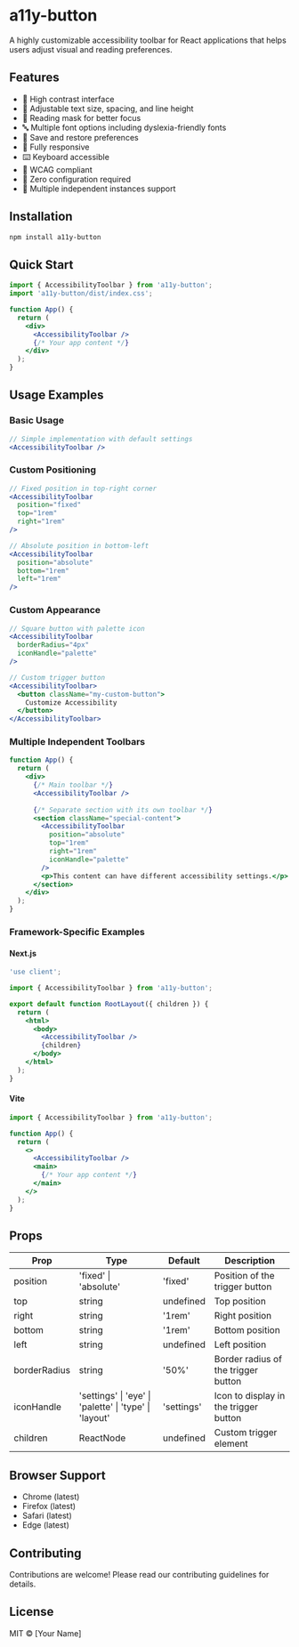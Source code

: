 # a11y-button

A highly customizable accessibility toolbar for React applications that helps users adjust visual and reading preferences.

## Features

- 🎨 High contrast interface
- 📏 Adjustable text size, spacing, and line height
- 🎯 Reading mask for better focus
- 🔤 Multiple font options including dyslexia-friendly fonts
- 💾 Save and restore preferences
- 📱 Fully responsive
- ⌨️ Keyboard accessible
- 🎯 WCAG compliant
- 🔌 Zero configuration required
- 🎯 Multiple independent instances support

## Installation

```bash
npm install a11y-button
```

## Quick Start

```jsx
import { AccessibilityToolbar } from 'a11y-button';
import 'a11y-button/dist/index.css';

function App() {
  return (
    <div>
      <AccessibilityToolbar />
      {/* Your app content */}
    </div>
  );
}
```

## Usage Examples

### Basic Usage

```jsx
// Simple implementation with default settings
<AccessibilityToolbar />
```

### Custom Positioning

```jsx
// Fixed position in top-right corner
<AccessibilityToolbar
  position="fixed"
  top="1rem"
  right="1rem"
/>

// Absolute position in bottom-left
<AccessibilityToolbar
  position="absolute"
  bottom="1rem"
  left="1rem"
/>
```

### Custom Appearance

```jsx
// Square button with palette icon
<AccessibilityToolbar
  borderRadius="4px"
  iconHandle="palette"
/>

// Custom trigger button
<AccessibilityToolbar>
  <button className="my-custom-button">
    Customize Accessibility
  </button>
</AccessibilityToolbar>
```

### Multiple Independent Toolbars

```jsx
function App() {
  return (
    <div>
      {/* Main toolbar */}
      <AccessibilityToolbar />
      
      {/* Separate section with its own toolbar */}
      <section className="special-content">
        <AccessibilityToolbar 
          position="absolute"
          top="1rem"
          right="1rem"
          iconHandle="palette"
        />
        <p>This content can have different accessibility settings.</p>
      </section>
    </div>
  );
}
```

### Framework-Specific Examples

#### Next.js

```jsx
'use client';

import { AccessibilityToolbar } from 'a11y-button';

export default function RootLayout({ children }) {
  return (
    <html>
      <body>
        <AccessibilityToolbar />
        {children}
      </body>
    </html>
  );
}
```

#### Vite

```jsx
import { AccessibilityToolbar } from 'a11y-button';

function App() {
  return (
    <>
      <AccessibilityToolbar />
      <main>
        {/* Your app content */}
      </main>
    </>
  );
}
```

## Props

| Prop | Type | Default | Description |
|------|------|---------|-------------|
| position | 'fixed' \| 'absolute' | 'fixed' | Position of the trigger button |
| top | string | undefined | Top position |
| right | string | '1rem' | Right position |
| bottom | string | '1rem' | Bottom position |
| left | string | undefined | Left position |
| borderRadius | string | '50%' | Border radius of the trigger button |
| iconHandle | 'settings' \| 'eye' \| 'palette' \| 'type' \| 'layout' | 'settings' | Icon to display in the trigger button |
| children | ReactNode | undefined | Custom trigger element |

## Browser Support

- Chrome (latest)
- Firefox (latest)
- Safari (latest)
- Edge (latest)

## Contributing

Contributions are welcome! Please read our contributing guidelines for details.

## License

MIT © [Your Name]
